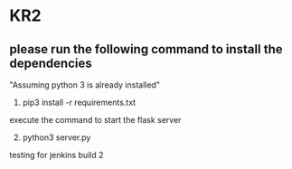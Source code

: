 # KR2

## please run the following command to install the dependencies

"Assuming python 3 is already installed"

1. pip3 install -r requirements.txt

execute the command to start the flask server

2. python3 server.py

testing for jenkins build 2

